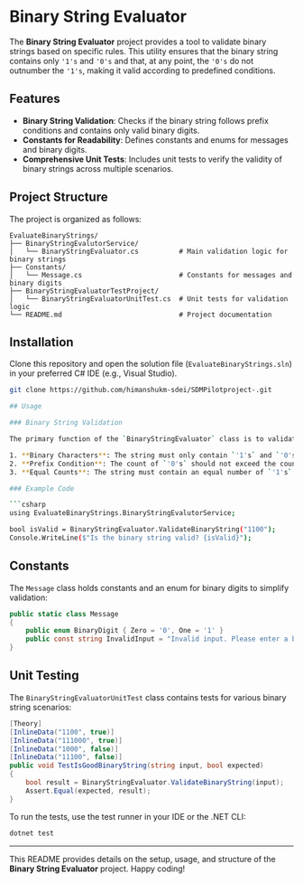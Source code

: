 
# Binary String Evaluator

The **Binary String Evaluator** project provides a tool to validate binary strings based on specific rules. This utility ensures that the binary string contains only `'1's` and `'0's` and that, at any point, the `'0's` do not outnumber the `'1's`, making it valid according to predefined conditions.

## Features

- **Binary String Validation**: Checks if the binary string follows prefix conditions and contains only valid binary digits.
- **Constants for Readability**: Defines constants and enums for messages and binary digits.
- **Comprehensive Unit Tests**: Includes unit tests to verify the validity of binary strings across multiple scenarios.

## Project Structure

The project is organized as follows:

```
EvaluateBinaryStrings/
├── BinaryStringEvalutorService/
│   └── BinaryStringEvaluator.cs          # Main validation logic for binary strings
├── Constants/
│   └── Message.cs                        # Constants for messages and binary digits
├── BinaryStringEvaluatorTestProject/
│   └── BinaryStringEvaluatorUnitTest.cs  # Unit tests for validation logic
└── README.md                             # Project documentation
```

## Installation

Clone this repository and open the solution file (`EvaluateBinaryStrings.sln`) in your preferred C# IDE (e.g., Visual Studio).

```bash
git clone https://github.com/himanshukm-sdei/SDMPilotproject-.git

## Usage

### Binary String Validation

The primary function of the `BinaryStringEvaluator` class is to validate binary strings based on the following rules:

1. **Binary Characters**: The string must only contain `'1's` and `'0's`.
2. **Prefix Condition**: The count of `'0's` should not exceed the count of `'1's` at any position in the string.
3. **Equal Counts**: The string must contain an equal number of `'1's` and `'0's` for it to be considered valid.

### Example Code

```csharp
using EvaluateBinaryStrings.BinaryStringEvalutorService;

bool isValid = BinaryStringEvaluator.ValidateBinaryString("1100");
Console.WriteLine($"Is the binary string valid? {isValid}");
```

## Constants

The `Message` class holds constants and an enum for binary digits to simplify validation:

```csharp
public static class Message
{
    public enum BinaryDigit { Zero = '0', One = '1' }
    public const string InvalidInput = "Invalid input. Please enter a binary string consisting of only 0s and 1s.";
}
```

## Unit Testing

The `BinaryStringEvaluatorUnitTest` class contains tests for various binary string scenarios:

```csharp
[Theory]
[InlineData("1100", true)]
[InlineData("111000", true)]
[InlineData("1000", false)]
[InlineData("11100", false)]
public void TestIsGoodBinaryString(string input, bool expected)
{
    bool result = BinaryStringEvaluator.ValidateBinaryString(input);
    Assert.Equal(expected, result);
}
```

To run the tests, use the test runner in your IDE or the .NET CLI:

```bash
dotnet test
```

---

This README provides details on the setup, usage, and structure of the **Binary String Evaluator** project. Happy coding!
